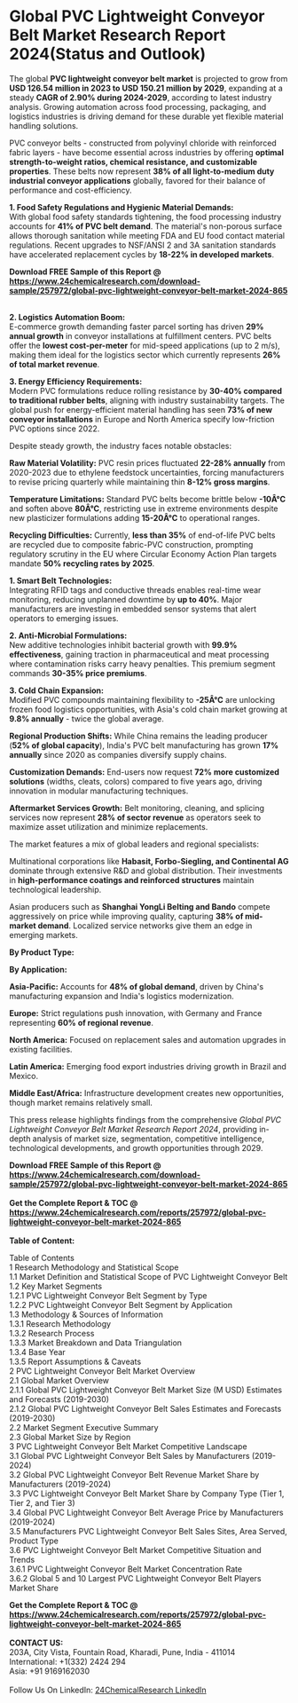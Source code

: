 <h1>Global PVC Lightweight Conveyor Belt Market Research Report 2024(Status and Outlook)</h1><p>The global <strong>PVC lightweight conveyor belt market</strong> is projected to grow from <strong>USD 126.54 million in 2023 to USD 150.21 million by 2029</strong>, expanding at a steady <strong>CAGR of 2.90% during 2024-2029</strong>, according to latest industry analysis. Growing automation across food processing, packaging, and logistics industries is driving demand for these durable yet flexible material handling solutions.</p><p>PVC conveyor belts - constructed from polyvinyl chloride with reinforced fabric layers - have become essential across industries by offering <strong>optimal strength-to-weight ratios, chemical resistance, and customizable properties</strong>. These belts now represent <strong>38% of all light-to-medium duty industrial conveyor applications</strong> globally, favored for their balance of performance and cost-efficiency.</p><p><strong>1. Food Safety Regulations and Hygienic Material Demands:</strong><br>
With global food safety standards tightening, the food processing industry accounts for <strong>41% of PVC belt demand</strong>. The material's non-porous surface allows thorough sanitation while meeting FDA and EU food contact material regulations. Recent upgrades to NSF/ANSI 2 and 3A sanitation standards have accelerated replacement cycles by <strong>18-22% in developed markets</strong>.</p><div><b>Download FREE Sample of this Report @ 
            <a href="https://www.24chemicalresearch.com/download-sample/257972/global-pvc-lightweight-conveyor-belt-market-2024-865">
            https://www.24chemicalresearch.com/download-sample/257972/global-pvc-lightweight-conveyor-belt-market-2024-865</a></b></div><br><p><strong>2. Logistics Automation Boom:</strong><br>
E-commerce growth demanding faster parcel sorting has driven <strong>29% annual growth</strong> in conveyor installations at fulfillment centers. PVC belts offer the <strong>lowest cost-per-meter</strong> for mid-speed applications (up to 2 m/s), making them ideal for the logistics sector which currently represents <strong>26% of total market revenue</strong>.</p><p><strong>3. Energy Efficiency Requirements:</strong><br>
Modern PVC formulations reduce rolling resistance by <strong>30-40% compared to traditional rubber belts</strong>, aligning with industry sustainability targets. The global push for energy-efficient material handling has seen <strong>73% of new conveyor installations</strong> in Europe and North America specify low-friction PVC options since 2022.</p><p>Despite steady growth, the industry faces notable obstacles:</p><p><strong>Raw Material Volatility:</strong> PVC resin prices fluctuated <strong>22-28% annually</strong> from 2020-2023 due to ethylene feedstock uncertainties, forcing manufacturers to revise pricing quarterly while maintaining thin <strong>8-12% gross margins</strong>.</p><p><strong>Temperature Limitations:</strong> Standard PVC belts become brittle below <strong>-10Â°C</strong> and soften above <strong>80Â°C</strong>, restricting use in extreme environments despite new plasticizer formulations adding <strong>15-20Â°C</strong> to operational ranges.</p><p><strong>Recycling Difficulties:</strong> Currently, <strong>less than 35%</strong> of end-of-life PVC belts are recycled due to composite fabric-PVC construction, prompting regulatory scrutiny in the EU where Circular Economy Action Plan targets mandate <strong>50% recycling rates by 2025</strong>.</p><p><strong>1. Smart Belt Technologies:</strong><br>
Integrating RFID tags and conductive threads enables real-time wear monitoring, reducing unplanned downtime by <strong>up to 40%</strong>. Major manufacturers are investing in embedded sensor systems that alert operators to emerging issues.</p><p><strong>2. Anti-Microbial Formulations:</strong><br>
New additive technologies inhibit bacterial growth with <strong>99.9% effectiveness</strong>, gaining traction in pharmaceutical and meat processing where contamination risks carry heavy penalties. This premium segment commands <strong>30-35% price premiums</strong>.</p><p><strong>3. Cold Chain Expansion:</strong><br>
Modified PVC compounds maintaining flexibility to <strong>-25Â°C</strong> are unlocking frozen food logistics opportunities, with Asia's cold chain market growing at <strong>9.8% annually</strong> - twice the global average.</p><p><strong>Regional Production Shifts:</strong> While China remains the leading producer (<strong>52% of global capacity</strong>), India's PVC belt manufacturing has grown <strong>17% annually</strong> since 2020 as companies diversify supply chains.</p><p><strong>Customization Demands:</strong> End-users now request <strong>72% more customized solutions</strong> (widths, cleats, colors) compared to five years ago, driving innovation in modular manufacturing techniques.</p><p><strong>Aftermarket Services Growth:</strong> Belt monitoring, cleaning, and splicing services now represent <strong>28% of sector revenue</strong> as operators seek to maximize asset utilization and minimize replacements.</p><p>The market features a mix of global leaders and regional specialists:</p><p>Multinational corporations like <strong>Habasit, Forbo-Siegling, and Continental AG</strong> dominate through extensive R&amp;D and global distribution. Their investments in <strong>high-performance coatings and reinforced structures</strong> maintain technological leadership.</p><p>Asian producers such as <strong>Shanghai YongLi Belting and Bando</strong> compete aggressively on price while improving quality, capturing <strong>38% of mid-market demand</strong>. Localized service networks give them an edge in emerging markets.</p><p><strong>By Product Type:</strong></p><p><strong>By Application:</strong></p><p><strong>Asia-Pacific:</strong> Accounts for <strong>48% of global demand</strong>, driven by China's manufacturing expansion and India's logistics modernization.</p><p><strong>Europe:</strong> Strict regulations push innovation, with Germany and France representing <strong>60% of regional revenue</strong>.</p><p><strong>North America:</strong> Focused on replacement sales and automation upgrades in existing facilities.</p><p><strong>Latin America:</strong> Emerging food export industries driving growth in Brazil and Mexico.</p><p><strong>Middle East/Africa:</strong> Infrastructure development creates new opportunities, though market remains relatively small.</p><p>This press release highlights findings from the comprehensive <em>Global PVC Lightweight Conveyor Belt Market Research Report 2024</em>, providing in-depth analysis of market size, segmentation, competitive intelligence, technological developments, and growth opportunities through 2029.</p><div><b>Download FREE Sample of this Report @ 
            <a href="https://www.24chemicalresearch.com/download-sample/257972/global-pvc-lightweight-conveyor-belt-market-2024-865">
            https://www.24chemicalresearch.com/download-sample/257972/global-pvc-lightweight-conveyor-belt-market-2024-865</a></b></div><br><div><b>Get the Complete Report & TOC @ 
            <a href="https://www.24chemicalresearch.com/reports/257972/global-pvc-lightweight-conveyor-belt-market-2024-865">
            https://www.24chemicalresearch.com/reports/257972/global-pvc-lightweight-conveyor-belt-market-2024-865</a></b></div><br>
            <b>Table of Content:</b><p>Table of Contents<br />
1 Research Methodology and Statistical Scope<br />
1.1 Market Definition and Statistical Scope of PVC Lightweight Conveyor Belt<br />
1.2 Key Market Segments<br />
1.2.1 PVC Lightweight Conveyor Belt Segment by Type<br />
1.2.2 PVC Lightweight Conveyor Belt Segment by Application<br />
1.3 Methodology & Sources of Information<br />
1.3.1 Research Methodology<br />
1.3.2 Research Process<br />
1.3.3 Market Breakdown and Data Triangulation<br />
1.3.4 Base Year<br />
1.3.5 Report Assumptions & Caveats<br />
2 PVC Lightweight Conveyor Belt Market Overview<br />
2.1 Global Market Overview<br />
2.1.1 Global PVC Lightweight Conveyor Belt Market Size (M USD) Estimates and Forecasts (2019-2030)<br />
2.1.2 Global PVC Lightweight Conveyor Belt Sales Estimates and Forecasts (2019-2030)<br />
2.2 Market Segment Executive Summary<br />
2.3 Global Market Size by Region<br />
3 PVC Lightweight Conveyor Belt Market Competitive Landscape<br />
3.1 Global PVC Lightweight Conveyor Belt Sales by Manufacturers (2019-2024)<br />
3.2 Global PVC Lightweight Conveyor Belt Revenue Market Share by Manufacturers (2019-2024)<br />
3.3 PVC Lightweight Conveyor Belt Market Share by Company Type (Tier 1, Tier 2, and Tier 3)<br />
3.4 Global PVC Lightweight Conveyor Belt Average Price by Manufacturers (2019-2024)<br />
3.5 Manufacturers PVC Lightweight Conveyor Belt Sales Sites, Area Served, Product Type<br />
3.6 PVC Lightweight Conveyor Belt Market Competitive Situation and Trends<br />
3.6.1 PVC Lightweight Conveyor Belt Market Concentration Rate<br />
3.6.2 Global 5 and 10 Largest PVC Lightweight Conveyor Belt Players Market Share </p><div><b>Get the Complete Report & TOC @ 
            <a href="https://www.24chemicalresearch.com/reports/257972/global-pvc-lightweight-conveyor-belt-market-2024-865">
            https://www.24chemicalresearch.com/reports/257972/global-pvc-lightweight-conveyor-belt-market-2024-865</a></b></div><br><b>CONTACT US:</b><br>
            203A, City Vista, Fountain Road, Kharadi, Pune, India - 411014<br>
            International: +1(332) 2424 294<br>
            Asia: +91 9169162030 <br><br>
            Follow Us On LinkedIn: <a href="https://www.linkedin.com/company/24chemicalresearch/">24ChemicalResearch LinkedIn</a>